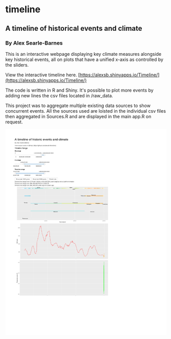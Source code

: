 # timeline

## A timeline of historical events and climate
### By Alex Searle-Barnes

This is an interactive webpage displaying key climate measures alongside key historical events, all on plots that have a unified x-axis as controlled by the sliders.

View the interactive timeline here. [https://alexsb.shinyapps.io/Timeline/](https://alexsb.shinyapps.io/Timeline/)



The code is written in R and Shiny. It's possible to plot more events by adding new lines the csv files located in /raw_data.

This project was to aggregate multiple existing data sources to show concurrent events.
All the sources used are loisted in the individual csv files then aggregated in Sources.R and are displayed in the main app.R on request.

![Screenshot of the interactive timeline in a web browser](https://raw.githubusercontent.com/alexsb1/timeline/master/Timeline%20screenshots/A%20timeline%20of%20historic%20events%20and%20climate.jpg)